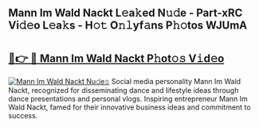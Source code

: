 ## Mann Im Wald Nackt L𝚎a𝚔ed N𝚞𝚍e - Part-xRC Vi𝚍𝚎o L𝚎a𝚔s - H𝚘𝚝 O𝚗𝚕yf𝚊ns P𝚑𝚘tos WJUmA

# <h2><a href="http://kf86o0g.oniu.top/?m=Mann+Im+Wald+Nackt">🔗👉 🔴 Mann Im Wald Nackt P𝚑ot𝚘𝚜 V𝚒d𝚎o</a></h2>

[![Mann Im Wald Nackt Nu𝚍e𝚜](https://i.imgur.com/0qMVB7G.gif)](http://kf86o0g.oniu.top/?m=Mann+Im+Wald+Nackt)
Social media personality Mann Im Wald Nackt, recognized for disseminating dance and lifestyle ideas through dance presentations and personal vlogs. Inspiring entrepreneur Mann Im Wald Nackt, famed for their innovative business ideas and commitment to success.  
